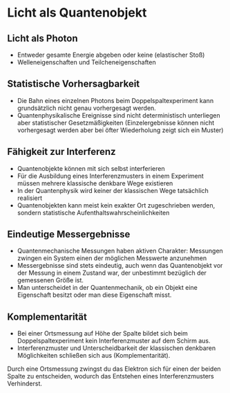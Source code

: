 # Licht als Quantenobjekt

## Licht als Photon

- Entweder gesamte Energie abgeben oder keine (elastischer Stoß)
- Welleneigenschaften und Teilcheneigenschaften

## Statistische Vorhersagbarkeit

- Die Bahn eines einzelnen Photons beim Doppelspaltexperiment kann grundsätzlich nicht genau vorhergesagt werden.
- Quantenphysikalische Ereignisse sind nicht deterministisch unterliegen aber statistischer Gesetzmäßigkeiten (Einzelergebnisse können nicht vorhergesagt werden aber bei öfter Wiederholung zeigt sich ein Muster)

## Fähigkeit zur Interferenz

- Quantenobjekte können mit sich selbst interferieren
- Für die Ausbildung eines Interferenzmusters in einem Experiment müssen mehrere klassische denkbare Wege existieren
- In der Quantenphysik wird keiner der klassischen Wege tatsächlich realisiert
- Quantenobjekten kann meist kein exakter Ort zugeschrieben werden, sondern statistische Aufenthaltswahrscheinlichkeiten

## Eindeutige Messergebnisse

- Quantenmechanische Messungen haben aktiven Charakter: Messungen zwingen ein System einen der möglichen Messwerte anzunehmen
- Messergebnisse sind stets eindeutig, auch wenn das Quantenobjekt vor der Messung in einem Zustand war, der unbestimmt bezüglich der gemessenen Größe ist.
- Man unterscheidet in der Quantenmechanik, ob ein Objekt eine Eigenschaft besitzt oder man diese Eigenschaft misst.

## Komplementarität

- Bei einer Ortsmessung auf Höhe der Spalte bildet sich beim Doppelspaltexperiment kein Interferenzmuster auf dem Schirm aus.
- Interferenzmuster und Unterscheidbarkeit der klassischen denkbaren Möglichkeiten schließen sich aus (Komplementarität).

Durch eine Ortsmessung zwingst du das Elektron sich für einen der beiden Spalte zu entscheiden, wodurch das Entstehen eines Interferenzmusters Verhinderst.
